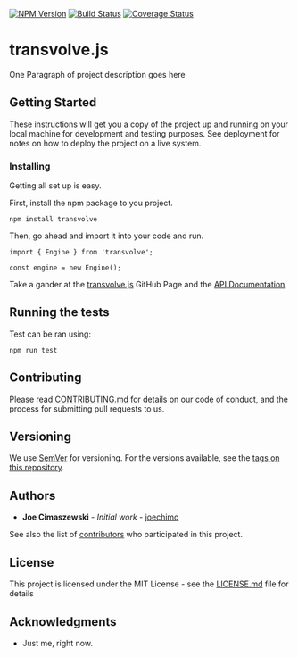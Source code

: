 [![NPM Version](https://badge.fury.io/js/transvolve.svg)](https://npmjs.org/packages/transvolve) [![Build Status](https://travis-ci.org/joechimo/transvolve.svg?branch=master)](https://travis-is.org/joechimo/transvolve) [![Coverage Status](https://coveralls.io/repos/github/joechimo/transvolve/badge.svg?branch=master)](https://coveralls.io/github/joechimo/transvolve)

# transvolve.js

One Paragraph of project description goes here

## Getting Started

These instructions will get you a copy of the project up and running on your local machine for development and testing purposes. See deployment for notes on how to deploy the project on a live system.

### Installing

Getting all set up is easy.

First, install the npm package to you project.

```
npm install transvolve
```

Then, go ahead and import it into your code and run.

```
import { Engine } from 'transvolve';

const engine = new Engine();
```

Take a gander at the [transvolve.js](https://joechimo.github.io/transvolve/) GitHub Page and the [API Documentation](https://joechimo.github.io/transvolve/docs/).

## Running the tests

Test can be ran using:

```
npm run test
```

## Contributing

Please read [CONTRIBUTING.md](https://gist.github.com/PurpleBooth/b24679402957c63ec426) for details on our code of conduct, and the process for submitting pull requests to us.

## Versioning

We use [SemVer](http://semver.org/) for versioning. For the versions available, see the [tags on this repository](https://github.com/your/project/tags). 

## Authors

* **Joe Cimaszewski** - *Initial work* - [joechimo](https://github.com/joechimo)

See also the list of [contributors](https://github.com/your/project/contributors) who participated in this project.

## License

This project is licensed under the MIT License - see the [LICENSE.md](LICENSE.md) file for details

## Acknowledgments

* Just me, right now.
